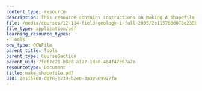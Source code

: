 ```yaml
---
content_type: resource
description: This resource contains instructions on Making A Shapefile in Arc Catalog.
file: /media/courses/12-114-field-geology-i-fall-2005/2e115760d078e239b2e03a39969927fa_make_shapefile.pdf
file_type: application/pdf
learning_resource_types:
- Tools
ocw_type: OCWFile
parent_title: Tools
parent_type: CourseSection
parent_uid: 7fdf7c21-b8e8-a177-1da0-484f47e67a7a
resourcetype: Document
title: make_shapefile.pdf
uid: 2e115760-d078-e239-b2e0-3a39969927fa
---
```

